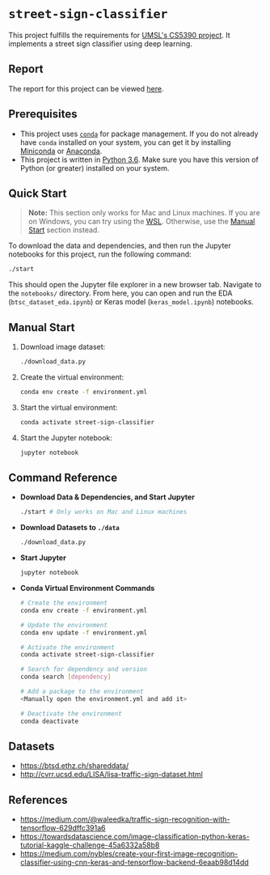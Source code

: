# `street-sign-classifier`

This project fulfills the requirements for [UMSL's CS5390 project](https://github.com/badriadhikari/2019-Spring-DL/tree/master/project_guidelines). It implements a street sign classifier using deep learning.

## Report

The report for this project can be viewed [here](https://github.com/Hopding/street-sign-classifier/blob/master/notebooks/street_sign_classifier_report.ipynb).

## Prerequisites

- This project uses [`conda`](https://conda.io/en/latest/) for package management. If you do not already have `conda` installed on your system, you can get it by installing [Miniconda](https://docs.conda.io/en/latest/miniconda.html) or [Anaconda](https://docs.anaconda.com/anaconda/install/).
- This project is written in [Python 3.6](https://www.python.org/downloads/release/python-360/). Make sure you have this version of Python (or greater) installed on your system.

## Quick Start

> **Note:** This section only works for Mac and Linux machines. If you are on Windows, you can try using the [WSL](https://docs.microsoft.com/en-us/windows/wsl/faq). Otherwise, use the [Manual Start](#manual-start) section instead.

To download the data and dependencies, and then run the Jupyter notebooks for this project, run the following command:

```bash
./start
```

This should open the Jupyter file explorer in a new browser tab. Navigate to the `notebooks/` directory. From here, you can open and run the EDA (`btsc_dataset_eda.ipynb`) or Keras model (`keras_model.ipynb`) notebooks.

## Manual Start

1. Download image dataset:
   ```bash
   ./download_data.py
   ```
2. Create the virtual environment:
   ```bash
   conda env create -f environment.yml
   ```
3. Start the virtual environment:
   ```bash
   conda activate street-sign-classifier
   ```
4. Start the Jupyter notebook:
   ```bash
   jupyter notebook
   ```

## Command Reference

- **Download Data & Dependencies, and Start Jupyter**

  ```bash
  ./start # Only works on Mac and Linux machines
  ```

- **Download Datasets to `./data`**

  ```bash
  ./download_data.py
  ```

- **Start Jupyter**

  ```bash
  jupyter notebook
  ```

- **Conda Virtual Environment Commands**

  ```bash
  # Create the environment
  conda env create -f environment.yml

  # Update the environment
  conda env update -f environment.yml

  # Activate the environment
  conda activate street-sign-classifier

  # Search for dependency and version
  conda search [dependency]

  # Add a package to the environment
  <Manually open the environment.yml and add it>

  # Deactivate the environment
  conda deactivate
  ```

## Datasets

- https://btsd.ethz.ch/shareddata/
- http://cvrr.ucsd.edu/LISA/lisa-traffic-sign-dataset.html

## References

- https://medium.com/@waleedka/traffic-sign-recognition-with-tensorflow-629dffc391a6
- https://towardsdatascience.com/image-classification-python-keras-tutorial-kaggle-challenge-45a6332a58b8
- https://medium.com/nybles/create-your-first-image-recognition-classifier-using-cnn-keras-and-tensorflow-backend-6eaab98d14dd
